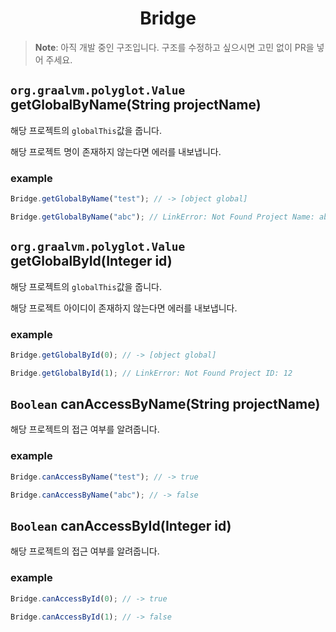<h1 align="center">Bridge</h1>

> **Note**: 아직 개발 중인 구조입니다. 구조를 수정하고 싶으시면 고민 없이 PR을 넣어 주세요.

## `org.graalvm.polyglot.Value` getGlobalByName(String projectName)
해당 프로젝트의 `globalThis`값을 줍니다.

해당 프로젝트 명이 존재하지 않는다면 에러를 내보냅니다.
### example
```javascript
Bridge.getGlobalByName("test"); // -> [object global]

Bridge.getGlobalByName("abc"); // LinkError: Not Found Project Name: abc
```

## `org.graalvm.polyglot.Value` getGlobalById(Integer id)
해당 프로젝트의 `globalThis`값을 줍니다.

해당 프로젝트 아이디이 존재하지 않는다면 에러를 내보냅니다.
### example
```javascript
Bridge.getGlobalById(0); // -> [object global]

Bridge.getGlobalById(1); // LinkError: Not Found Project ID: 12
```

## `Boolean` canAccessByName(String projectName)
해당 프로젝트의 접근 여부를 알려줍니다.
### example
```javascript
Bridge.canAccessByName("test"); // -> true

Bridge.canAccessByName("abc"); // -> false
```

## `Boolean` canAccessById(Integer id)
해당 프로젝트의 접근 여부를 알려줍니다.
### example
```javascript
Bridge.canAccessById(0); // -> true

Bridge.canAccessById(1); // -> false
```